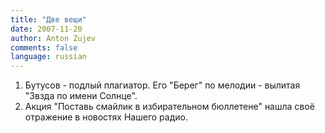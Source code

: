 ```yaml
---
title: "Две вещи"
date: 2007-11-20
author: Anton Zujev
comments: false
language: russian
---
```


1. Бутусов - подлый плагиатор. Его "Берег" по мелодии - вылитая "Звзда по имени Солнце".
2. Акция "Поставь смайлик в избирательном бюллетене" нашла своё отражение в новостях Нашего радио.